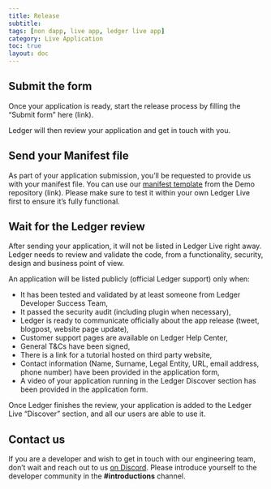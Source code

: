 ```yaml
---
title: Release
subtitle:
tags: [non dapp, live app, ledger live app]
category: Live Application
toc: true
layout: doc
---
```




## Submit the form

Once your application is ready, start the release process by filling the “Submit form” here (link).

Ledger will then review your application and get in touch with you.

## Send your Manifest file

As part of your application submission, you’ll be requested to provide us with your manifest file.
You can use our [manifest template](https://github.com/LedgerHQ/ledger-live-assets/blob/develop/platform/apps/v1/schema.ts) from the Demo repository (link). Please make sure to test it within your own Ledger Live first to ensure it’s fully functional.

## Wait for the Ledger review

After sending your application, it will not be listed in Ledger Live right away. Ledger needs to review and validate the code, from a functionality, security, design and business point of view.

An application will be listed publicly (official Ledger support) only when:
- It has been tested and validated by at least someone from Ledger Developer Success Team,
- It passed the security audit (including plugin when necessary),
- Ledger is ready to communicate officially about the app release (tweet, blogpost, website page update),
- Customer support pages are available on Ledger Help Center,
- General T&Cs have been signed,
- There is a link for a tutorial hosted on third party website,
- Contact information (Name, Surname, Legal Entity, URL, email address, phone number) have been provided in the application form,
- A video of your application running in the Ledger Discover section has been provided in the application form.

Once Ledger finishes the review, your application is added to the Ledger Live “Discover” section, and all our users are able to use it.

## Contact us

If you are a developer and wish to get in touch with our engineering team, don’t wait and reach out to us [on Discord](https://discord.gg/Ledger). Please introduce yourself to the developer community in the **#introductions** channel.

